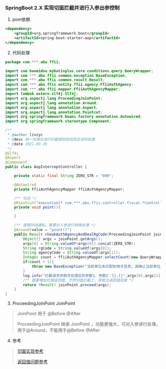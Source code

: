 ### SpringBoot 2.X 实现切面拦截并进行入参出参控制

1. pom依赖

```xml
<dependency>
	<groupId>org.springframework.boot</groupId>
	<artifactId>spring-boot-starter-aop</artifactId>
</dependency>
```

2. 代码处理

```java
package com.***.abu.ffii;

import com.baomidou.mybatisplus.core.conditions.query.QueryWrapper;
import com.***.abu.ffii.common.exception.BaseException;
import com.***.abu.ffii.common.result.Result;
import com.***.abu.ffii.entity.ffii.agency.FfiiAuthAgency;
import com.***.abu.ffii.mapper.FfiiAuthAgencyMapper;
import lombok.extern.slf4j.Slf4j;
import org.aspectj.lang.ProceedingJoinPoint;
import org.aspectj.lang.annotation.Around;
import org.aspectj.lang.annotation.Aspect;
import org.aspectj.lang.annotation.Pointcut;
import org.springframework.beans.factory.annotation.Autowired;
import org.springframework.stereotype.Component;

/**
 * @author linzyc
 * @desc 统一对单位进行拦截授权校验及区划码处理
 * @date 2021-03-26
 */
@Slf4j
@Aspect
@Component
public class AopInterceptController {

    private static final String ZERO_STR = "000";

    @Autowired
    private FfiiAuthAgencyMapper ffiiAuthAgencyMapper;

    /** 切点 */
    @Pointcut("execution(* com.***.abu.ffii.controller.fiscal.*Controller.*(..))")
    private void point(){

    }

    /** 使用环绕通知，需要对入参进行特殊处理 */
    @Around(value = "point()")
    public Result cheakAuthAgencyAndDealRgCode(ProceedingJoinPoint joinPoint) throws Throwable {
        Object[] args = joinPoint.getArgs();
        args[0] = String.valueOf(args[0]).concat(ZERO_STR);
        String rgCode = String.valueOf(args[0]);
        String agencyCode = String.valueOf(args[1]);
        Integer count = ffiiAuthAgencyMapper.selectCount(new QueryWrapper<FfiiAuthAgency>().eq("mof_div_code", rgCode).eq("code", agencyCode));
        if(count < 1){
            throw new BaseException("当前单位未匹配到相关信息，请确认当前单位是否开通...");
        }
        log.info("拦截请求参数并处理后的参数1、参数2：{},{}",args[0],args[1]);
        /** 需要增加代理返回值，不然切面拦截了，导致无返回值现象 */
        return (Result) joinPoint.proceed(args);
    }
}
```

3.   ProceedingJoinPoint JoinPoint 

> JoinPoint 用于 @Before  @After
>
> ProceedingJoinPoint 继承 JoinPoint ，功能更强大，可对入参进行处理，用于@Around，不能用于@Before  @After

4. 参考

> [切面实现参考](https://blog.csdn.net/lpp_dd/article/details/75409589?utm_medium=distribute.pc_relevant.none-task-blog-BlogCommendFromMachineLearnPai2-1.control&dist_request_id=&depth_1-utm_source=distribute.pc_relevant.none-task-blog-BlogCommendFromMachineLearnPai2-1.control)
>
> [返回值问题参考](https://blog.csdn.net/m0_37647376/article/details/103496031)